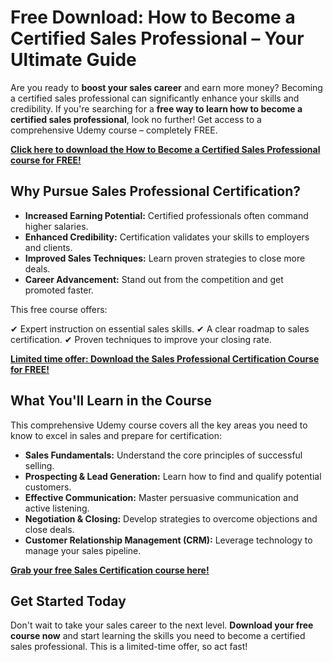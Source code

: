 # Free Download: How to Become a Certified Sales Professional – Your Ultimate Guide

Are you ready to **boost your sales career** and earn more money? Becoming a certified sales professional can significantly enhance your skills and credibility. If you're searching for a **free way to learn how to become a certified sales professional**, look no further! Get access to a comprehensive Udemy course – completely FREE.

[**Click here to download the How to Become a Certified Sales Professional course for FREE!**](https://udemywork.com/how-to-become-a-certified-sales-professional)

## Why Pursue Sales Professional Certification?

*   **Increased Earning Potential:** Certified professionals often command higher salaries.
*   **Enhanced Credibility:** Certification validates your skills to employers and clients.
*   **Improved Sales Techniques:** Learn proven strategies to close more deals.
*   **Career Advancement:** Stand out from the competition and get promoted faster.

This free course offers:

✔ Expert instruction on essential sales skills.
✔ A clear roadmap to sales certification.
✔ Proven techniques to improve your closing rate.

[**Limited time offer: Download the Sales Professional Certification Course for FREE!**](https://udemywork.com/how-to-become-a-certified-sales-professional)

## What You'll Learn in the Course

This comprehensive Udemy course covers all the key areas you need to know to excel in sales and prepare for certification:

*   **Sales Fundamentals:** Understand the core principles of successful selling.
*   **Prospecting & Lead Generation:** Learn how to find and qualify potential customers.
*   **Effective Communication:** Master persuasive communication and active listening.
*   **Negotiation & Closing:** Develop strategies to overcome objections and close deals.
*   **Customer Relationship Management (CRM):** Leverage technology to manage your sales pipeline.

[**Grab your free Sales Certification course here!**](https://udemywork.com/how-to-become-a-certified-sales-professional)

## Get Started Today

Don't wait to take your sales career to the next level. **Download your free course now** and start learning the skills you need to become a certified sales professional. This is a limited-time offer, so act fast!


